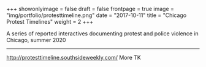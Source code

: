 +++
showonlyimage = false
draft = false
frontpage = true
image = "img/portfolio/protesttimeline.png"
date = "2017-10-11"
title = "Chicago Protest Timelines"
weight = 2
+++

A series of reported interactives documenting protest and police violence in Chicago, summer 2020

<!--more-->

***

http://protesttimeline.southsideweekly.com/ More TK
